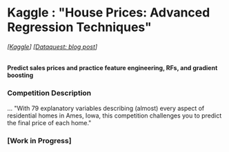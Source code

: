 # Kaggle : "House Prices: Advanced Regression Techniques"
###### [[Kaggle](https://www.kaggle.com/c/house-prices-advanced-regression-techniques)] [[Dataquest: blog post](https://www.dataquest.io/blog/kaggle-getting-started/)]
#### Predict sales prices and practice feature engineering, RFs, and gradient boosting

### Competition Description
...
"With 79 explanatory variables describing (almost) every aspect of residential homes in Ames, Iowa, this competition challenges you to predict the final price of each home."

### [Work in Progress]